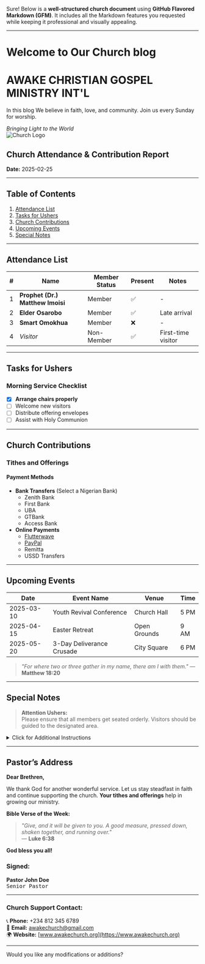 Sure! Below is a **well-structured church document** using **GitHub Flavored Markdown (GFM)**. It includes all the Markdown features you requested while keeping it professional and visually appealing.  

---
# Welcome to Our Church blog

# **AWAKE CHRISTIAN GOSPEL MINISTRY INT'L**  

In this blog We believe in faith, love, and community. Join us every Sunday for worship.

*Bringing Light to the World*  
![Church Logo](https://github.githubassets.com/images/modules/logos_page/GitHub-Mark.png)  

## **Church Attendance & Contribution Report**  
**Date:** 2025-02-25  

---

## **Table of Contents**  
1. [Attendance List](#attendance-list)  
2. [Tasks for Ushers](#tasks-for-ushers)  
3. [Church Contributions](#church-contributions)  
4. [Upcoming Events](#upcoming-events)  
5. [Special Notes](#special-notes)  

---

## **Attendance List**  

| #  | Name                | Member Status | Present | Notes  |
|----|--------------------|--------------|---------|--------|
| 1  | **Prophet (Dr.) Matthew Imoisi** | Member | ✅ | - |
| 2  | **Elder Osarobo** | Member | ✅ | Late arrival |
| 3  | **Smart Omokhua** | Member | ❌ | - |
| 4  | *Visitor* | Non-Member | ✅ | First-time visitor |

---

## **Tasks for Ushers**  
### **Morning Service Checklist**  
- [x] **Arrange chairs properly**  
- [ ] Welcome new visitors  
- [ ] Distribute offering envelopes  
- [ ] Assist with Holy Communion  

---

## **Church Contributions**  
### **Tithes and Offerings**  

#### **Payment Methods**  
- **Bank Transfers** (Select a Nigerian Bank)  
  - Zenith Bank  
  - First Bank  
  - UBA  
  - GTBank  
  - Access Bank  
- **Online Payments**  
  - [Flutterwave](https://www.flutterwave.com)  
  - [PayPal](https://www.paypal.com)  
  - Remitta  
  - USSD Transfers  

---

## **Upcoming Events**  
| Date        | Event Name                   | Venue          | Time  |
|------------|-----------------------------|---------------|------|
| 2025-03-10 | Youth Revival Conference     | Church Hall   | 5 PM |
| 2025-04-15 | Easter Retreat               | Open Grounds  | 9 AM |
| 2025-05-20 | 3-Day Deliverance Crusade    | City Square   | 6 PM |

> *"For where two or three gather in my name, there am I with them."* — **Matthew 18:20**

---

## **Special Notes**  
> **Attention Ushers:**  
> Please ensure that all members get seated orderly. Visitors should be guided to the designated area.

<details>
  <summary>Click for Additional Instructions</summary>
  - Maintain security at church entrance.  
  - Prepare the altar before service.  
  - Ensure microphones are functional.  
</details>

---

## **Pastor’s Address**  
**Dear Brethren,**  

We thank God for another wonderful service. Let us stay steadfast in faith and continue supporting the church. **Your tithes and offerings** help in growing our ministry.

**Bible Verse of the Week:**  
> _"Give, and it will be given to you. A good measure, pressed down, shaken together, and running over."_  
> — **Luke 6:38**  

**God bless you all!**  

### **Signed:**  
**Pastor John Doe**  
<kbd>Senior Pastor</kbd>  

---

### **Church Support Contact:**  
📞 **Phone:** +234 812 345 6789  
📩 **Email:** awakechurch@gmail.com  
🌍 **Website:** [www.awakechurch.org](https://www.awakechurch.org)  

---

Would you like any modifications or additions?
